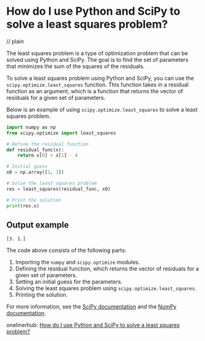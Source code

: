 # How do I use Python and SciPy to solve a least squares problem?
// plain

The least squares problem is a type of optimization problem that can be solved using Python and SciPy. The goal is to find the set of parameters that minimizes the sum of the squares of the residuals.

To solve a least squares problem using Python and SciPy, you can use the `scipy.optimize.least_squares` function. This function takes in a residual function as an argument, which is a function that returns the vector of residuals for a given set of parameters.

Below is an example of using `scipy.optimize.least_squares` to solve a least squares problem.

```python
import numpy as np
from scipy.optimize import least_squares

# Define the residual function
def residual_func(x):
    return x[0] + x[1] - 4

# Initial guess
x0 = np.array([1, 1])

# Solve the least squares problem
res = least_squares(residual_func, x0)

# Print the solution
print(res.x)
```

## Output example

```
[3. 1.]
```

The code above consists of the following parts:

1. Importing the `numpy` and `scipy.optimize` modules.
2. Defining the residual function, which returns the vector of residuals for a given set of parameters.
3. Setting an initial guess for the parameters.
4. Solving the least squares problem using `scipy.optimize.least_squares`.
5. Printing the solution.

For more information, see the [SciPy documentation](https://docs.scipy.org/doc/scipy/reference/generated/scipy.optimize.least_squares.html) and the [NumPy documentation](https://numpy.org/doc/stable/).

onelinerhub: [How do I use Python and SciPy to solve a least squares problem?](https://onelinerhub.com/python-scipy/how-do-i-use-python-and-scipy-to-solve-a-least-squares-problem)